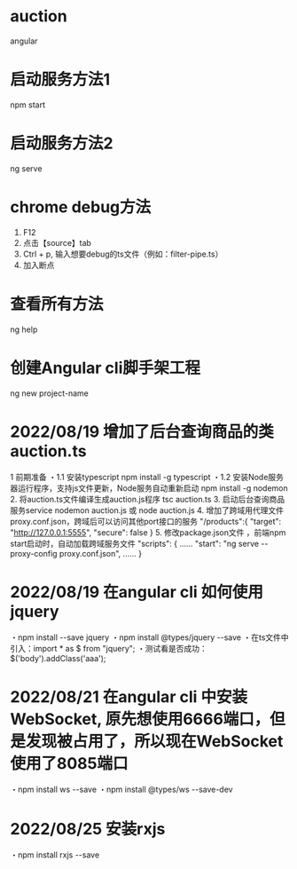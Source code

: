 # auction
 angular
# 启动服务方法1
 npm start
# 启动服务方法2
 ng serve
# chrome debug方法
 1. F12
 2. 点击【source】tab
 3. Ctrl + p, 输入想要debug的ts文件（例如：filter-pipe.ts）
 4. 加入断点
# 查看所有方法
  ng help
# 创建Angular cli脚手架工程
  ng new project-name
# 2022/08/19 增加了后台查询商品的类auction.ts
  1 前期准备
    ・1.1 安装typescript
          npm install -g typescript
    ・1.2 安装Node服务器运行程序，支持js文件更新，Node服务自动重新启动
          npm install -g nodemon
  2. 将auction.ts文件编译生成auction.js程序
     tsc auction.ts
  3. 启动后台查询商品服务service
     nodemon auction.js
     或
     node auction.js
  4. 增加了跨域用代理文件proxy.conf.json，跨域后可以访问其他port接口的服务
     "/products":{
        "target": "http://127.0.0.1:5555",
        "secure": false
      }
  5. 修改package.json文件 ，前端npm start启动时，自动加载跨域服务文件
     "scripts": {
        ......
        "start": "ng serve --proxy-config proxy.conf.json",
        ......
      }
# 2022/08/19 在angular cli 如何使用jquery
  ・npm install --save jquery
  ・npm install @types/jquery --save
  ・在ts文件中引入：import * as $ from "jquery";
  ・测试看是否成功：$('body').addClass('aaa');

# 2022/08/21 在angular cli 中安装WebSocket, 原先想使用6666端口，但是发现被占用了，所以现在WebSocket使用了8085端口
  ・npm install ws --save
  ・npm install @types/ws --save-dev
  
# 2022/08/25 安装rxjs
  ・npm install rxjs --save

